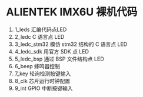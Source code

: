 # ALIENTEK IMX6U 裸机代码

1. 1_leds       汇编代码点LED
2. 2_ledc       C 语言点 LED
3. 3_ledc_stm32 模仿 stm32 结构的 C 语言点 LED
4. 4_ledc_sdk   用官方 SDK 点 LED
5. 5_ledc_bsp   通过 BSP 文件结构点 LED
6. 6_beep       蜂鸣器控制
7. 7_key        轮询检测按键输入
8. 8_clk        芯片运行时钟配置
9. 9_int        GPIO 中断按键输入